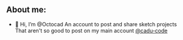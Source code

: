 ## About me:
- 👋 Hi, I’m @Octocad
An account to post and share sketch projects  
That aren't so good to post on my main account [@cadu-code](https://github.com/cadu-code)
